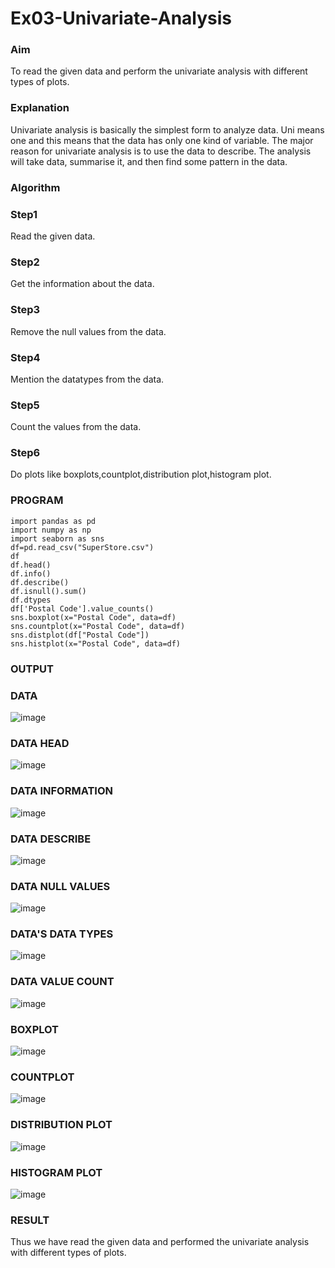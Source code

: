 # Ex03-Univariate-Analysis

### Aim

To read the given data and perform the univariate analysis with different types of plots.

### Explanation

Univariate analysis is basically the simplest form to analyze data. Uni means one and this means that the data has only one kind of variable. The major reason for univariate analysis is to use the data to describe. The analysis will take data, summarise it, and then find some pattern in the data.

### Algorithm

### Step1

Read the given data.

### Step2

Get the information about the data.

### Step3

Remove the null values from the data.

### Step4

Mention the datatypes from the data.

### Step5

Count the values from the data.

### Step6

Do plots like boxplots,countplot,distribution plot,histogram plot.

### PROGRAM
```
import pandas as pd
import numpy as np
import seaborn as sns
df=pd.read_csv("SuperStore.csv")
df
df.head()
df.info()
df.describe()
df.isnull().sum()
df.dtypes
df['Postal Code'].value_counts()
sns.boxplot(x="Postal Code", data=df)
sns.countplot(x="Postal Code", data=df)
sns.distplot(df["Postal Code"])
sns.histplot(x="Postal Code", data=df)
```
### OUTPUT

### DATA

![image](https://user-images.githubusercontent.com/120443233/228538901-c8e279f7-42bf-4b78-9506-e951bb69632a.png)

### DATA HEAD

![image](https://user-images.githubusercontent.com/120443233/228539094-b26d4eb3-83d6-4a8f-bdff-9166ad27ee07.png)

### DATA INFORMATION

![image](https://user-images.githubusercontent.com/120443233/228539357-e1ac025f-02c0-4687-aa7e-c7cbb6bd94ab.png)

### DATA DESCRIBE

![image](https://user-images.githubusercontent.com/120443233/228539564-5c9d0584-02af-4694-b5c2-28f59dcd032b.png)

### DATA NULL VALUES

![image](https://user-images.githubusercontent.com/120443233/228539859-19f9fca5-4a5b-4c2d-9dc2-e94f66ff77dd.png)

### DATA'S DATA TYPES

![image](https://user-images.githubusercontent.com/120443233/228540176-63d66f41-fea6-4d01-862d-7d4068fea1fc.png)

### DATA VALUE COUNT

![image](https://user-images.githubusercontent.com/120443233/228540384-7f838539-4ec1-481c-8bc2-d6b01ecef34d.png)

### BOXPLOT

![image](https://user-images.githubusercontent.com/120443233/228540576-d470c46b-dc25-4952-af7a-4a8f5ad7d550.png)

### COUNTPLOT

![image](https://user-images.githubusercontent.com/120443233/228540699-a9dd3f16-7866-46b8-b744-920c24c9b6d5.png)

### DISTRIBUTION PLOT

![image](https://user-images.githubusercontent.com/120443233/228540857-264bf4aa-2dcf-40e0-86de-043e4716323b.png)

### HISTOGRAM PLOT

![image](https://user-images.githubusercontent.com/120443233/228540994-64e9d3a7-752a-4591-a36c-dd8495bd3b03.png)

### RESULT

Thus we have read the given data and performed the univariate analysis with different types of plots.
